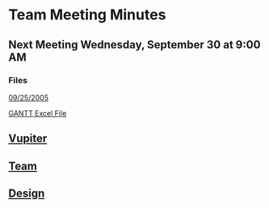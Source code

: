 # Team Meeting Minutes

## Next Meeting Wednesday, September 30 at 9:00 AM

### Files
[09/25/2005](https://ams0187.github.io/Vupiter/9_25_2020.pdf)

[GANTT Excel File](https://ams0187.github.io/Vupiter/VupiterGantt.xlsx)

##

## [Vupiter](https://ams0187.github.io/Vupiter/)

## [Team](https://ams0187.github.io/Vupiter/members)

## [Design](https://ams0187.github.io/Vupiter/design)

